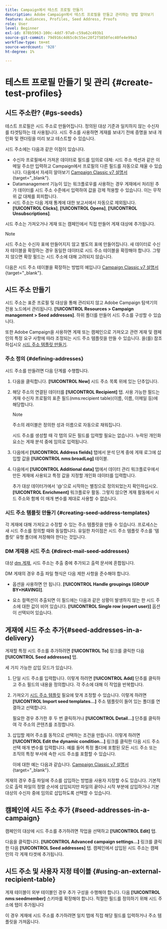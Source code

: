 ```yaml
---
title: Campaign에서 테스트 프로필 만들기
description: Adobe Campaign에서 테스트 프로필을 만들고 관리하는 방법 알아보기
feature: Audiences, Profiles, Seed Address, Proofs
role: User
level: Beginner
exl-id: 878b5963-100c-4dd7-97a0-c59a62c493b1
source-git-commit: 79d916c4d65c0c55ec20f2f5850fec40fe4e99a3
workflow-type: tm+mt
source-wordcount: '928'
ht-degree: 1%

---
```


# 테스트 프로필 만들기 및 관리 {#create-test-profiles}

## 시드 주소란? {#gs-seeds}

테스트 프로필은 시드 주소로 만들어집니다. 정의된 대상 기준과 일치하지 않는 수신자를 타겟팅하는 데 사용됩니다. 시드 주소를 사용하면 게재를 보내기 전에 증명을 보내 개인화 및 렌더링을 미리 보고 테스트할 수 있습니다.

시드 주소에는 다음과 같은 이점이 있습니다.

* 수신자 프로필에서 가져온 데이터로 필드를 임의로 대체: 시드 주소 섹션과 같은 이메일 주소만 입력하고 Campaign에서 프로필의 다른 필드를 자동으로 채울 수 있습니다. 다음에서 자세히 알아보기 [Campaign Classic v7 설명서](https://experienceleague.adobe.com/docs/campaign-classic/using/sending-messages/using-seed-addresses/use-case--selecting-seed-addresses-on-criteria.html){target="_blank"}.
* Datamanagement 기능이 있는 워크플로우를 사용하는 경우 게재에서 처리된 추가 데이터를 시드 주소 수준에서 입력하여 값을 강제 적용할 수 있습니다. 이는 무작위 값 대체를 회피합니다.
* 시드 주소는 다음 게재 통계에 대한 보고서에서 자동으로 제외됩니다. **[!UICONTROL Clicks]**, **[!UICONTROL Opens]**, **[!UICONTROL Unsubscriptions]**.

시드 주소는 가져오거나 게재 또는 캠페인에서 직접 만들어 게재 대상에 추가됩니다.

>[!NOTE]
>
>시드 주소는 수신자 표에 만들어지지 않고 별도의 표에 만들어집니다. 새 데이터로 수신자 테이블을 확장하는 경우 동일한 데이터로 시드 주소 테이블을 확장해야 합니다. 그렇지 않으면 확장 필드는 시드 주소에 대해 고려되지 않습니다.
>
>다음은 시드 주소 테이블을 확장하는 방법의 예입니다 [Campaign Classic v7 설명서](https://experienceleague.adobe.com/docs/campaign-classic/using/sending-messages/using-seed-addresses/use-case--selecting-seed-addresses-on-criteria.html){target="_blank"}.



## 시드 주소 만들기

시드 주소는 표준 프로필 및 대상을 통해 관리되지 않고 Adobe Campaign 탐색기의 전용 노드에서 관리됩니다. **[!UICONTROL Resources > Campaign management > Seed addresses]**. 하위 폴더를 만들어 시드 주소를 구성할 수 있습니다.

또한 Adobe Campaign을 사용하면 게재 또는 캠페인으로 가져오고 관련 게재 및 캠페인의 특정 요구 사항에 따라 조정되는 시드 주소 템플릿을 만들 수 있습니다. 을(를) 참조하십시오 [시드 주소 템플릿 만들기](#creating-seed-address-templates).

### 주소 정의 {#defining-addresses}

시드 주소를 만들려면 다음 단계를 수행합니다.

1. 다음을 클릭합니다. **[!UICONTROL New]** 시드 주소 목록 위에 있는 단추입니다.
1. 해당 주소의 연결된 데이터를 **[!UICONTROL Recipient]** 탭. 사용 가능한 필드는 게재 수신자 프로필의 표준 필드(nms:recipient table)(이름, 이름, 이메일 등)에 해당합니다.

   >[!NOTE]
   >
   >주소의 레이블은 정의한 성과 이름으로 자동으로 채워집니다.
   >
   >시드 주소를 생성할 때 각 탭의 모든 필드를 입력할 필요는 없습니다. 누락된 개인화 요소는 게재 분석 중에 임의로 입력됩니다.

1. 다음에서 **[!UICONTROL Address fields]** 탭에서 분석 단계 중에 게재 로그에 삽입할 값을 **[!UICONTROL nms:broadLog]** 테이블.

1. 다음에서 **[!UICONTROL Additional data]** 탭에서 데이터 관리 워크플로우에서 만든 게재에 사용되고 특정 값을 지정할 개인화 데이터를 입력합니다.

   추가 대상 데이터가에서 &#39;@&#39;으로 시작하는 별칭으로 정의되었는지 확인하십시오. **[!UICONTROL Enrichment]** 워크플로우 활동. 그렇지 않으면 게재 활동에서 시드 주소와 함께 이 매개 변수를 제대로 사용할 수 없습니다.

### 시드 주소 템플릿 만들기 {#creating-seed-address-templates}

각 게재에 대해 가져오고 수정할 수 있는 주소 템플릿을 만들 수 있습니다. 프로세스는 새 시드 주소를 정의할 때와 동일합니다. 유일한 차이점은 시드 주소 템플릿 주소를 &#39;템플릿&#39; 유형 폴더에 저장해야 한다는 것입니다.

### DM 게재용 시드 주소 {#direct-mail-seed-addresses}

대상 [dm 게재](../send/direct-mail.md), 시드 주소는 추출 중에 추가되고 출력 문서에 혼합됩니다.

DM 게재의 경우 추출 파일 형식은 다음 제한 사항을 준수해야 합니다.

* 옵션을 사용하면 안 됩니다. **[!UICONTROL Handle groupings (GROUP BY+HAVING)]**.

* 요소 컬렉션이 추출되면 이 필드에는 다음과 같은 상황이 발생하지 않는 한 시드 주소에 대한 값이 비어 있습니다. **[!UICONTROL Single row (expert user)]** 옵션이 선택되어 있습니다.

## 게재에 시드 주소 추가{#seed-addresses-in-a-delivery}

게재할 특정 시드 주소를 추가하려면 **[!UICONTROL To]** 링크를 클릭한 다음 **[!UICONTROL Seed addresses]** 탭.

세 가지 가능한 삽입 모드가 있습니다.

1. 단일 시드 주소를 입력합니다.  이렇게 하려면 **[!UICONTROL Add]** 단추를 클릭하고 주소 필드의 내용을 정의합니다. 각 주소에 대해 이 작업을 반복합니다.

1. 가져오기 [시드 주소 템플릿](#creating-seed-address-template) 필요에 맞게 조정할 수 있습니다. 이렇게 하려면 **[!UICONTROL Import seed templates...]** 주소 템플릿이 들어 있는 폴더를 연결하고 선택합니다.

   필요한 경우 추가한 후 두 번 클릭하거나 **[!UICONTROL Detail...]** 단추를 클릭하여 각 주소의 콘텐츠를 조정합니다.

1. 삽입할 제어 주소를 동적으로 선택하는 조건을 만듭니다. 이렇게 하려면 **[!UICONTROL Edit the dynamic condition...]** 링크를 클릭한 다음 시드 주소 선택 매개 변수를 입력합니다. 예를 들어 특정 폴더에 포함된 모든 시드 주소 또는 조직의 특정 부서에 속한 시드 주소를 포함할 수 있습니다.

   이에 대한 예는 다음과 같습니다. [Campaign Classic v7 설명서](https://experienceleague.adobe.com/docs/campaign-classic/using/sending-messages/using-seed-addresses/use-case--selecting-seed-addresses-on-criteria.html){target="_blank"}.

게재의 경우 추출 파일에 주소를 삽입하는 방법을 사용자 지정할 수도 있습니다. 기본적으로 출력 파일의 정렬 순서에 삽입되지만 파일의 끝이나 시작 부분에 삽입하거나 기본 대상의 수신자 중에 임의로 삽입하도록 선택할 수 있습니다.

## 캠페인에 시드 주소 추가 {#seed-addresses-in-a-campaign}

캠페인의 대상에 시드 주소를 추가하려면 작업을 선택하고 **[!UICONTROL Edit]** 탭.

다음을 클릭합니다. **[!UICONTROL Advanced campaign settings...]** 링크를 클릭한 다음 **[!UICONTROL Seed addresses]** 탭. 캠페인에서 삽입된 시드 주소는 캠페인의 각 게재 타겟에 추가됩니다.

## 시드 주소 및 사용자 지정 테이블 {#using-an-external-recipient-table}

게재 테이블이 외부 테이블인 경우 추가 구성을 수행해야 합니다. 다음 **[!UICONTROL nms:seedmember]** 스키마를 확장해야 합니다. 적절한 필드를 정의하기 위해 시드 주소에 탭이 추가됩니다

이 경우 게재에 시드 주소를 추가하려면 일치 탭에 직접 해당 필드를 입력하거나 주소 템플릿을 가져옵니다.

<!--The **nms:seedMember** schema extension is [this section](../../configuration/using/seed-addresses.md).-->

